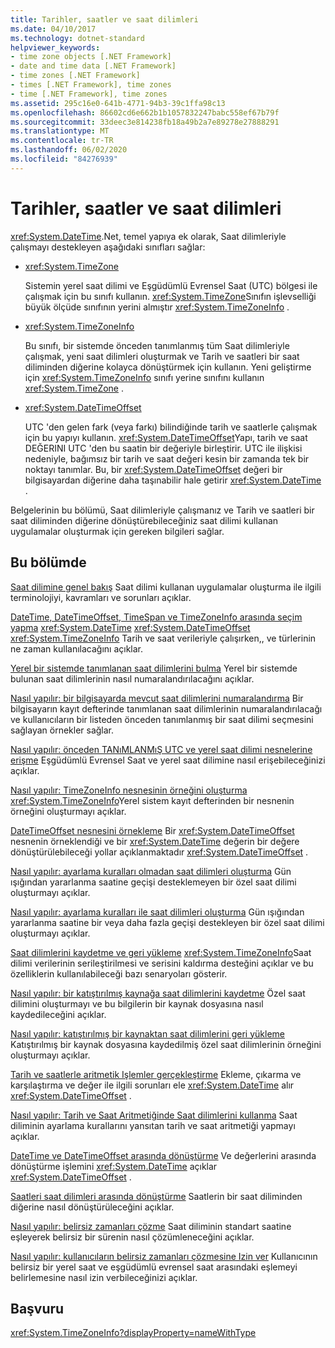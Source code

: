```yaml
---
title: Tarihler, saatler ve saat dilimleri
ms.date: 04/10/2017
ms.technology: dotnet-standard
helpviewer_keywords:
- time zone objects [.NET Framework]
- date and time data [.NET Framework]
- time zones [.NET Framework]
- times [.NET Framework], time zones
- time [.NET Framework], time zones
ms.assetid: 295c16e0-641b-4771-94b3-39c1ffa98c13
ms.openlocfilehash: 86602cd6e662b1b1057832247babc558ef67b79f
ms.sourcegitcommit: 33deec3e814238fb18a49b2a7e89278e27888291
ms.translationtype: MT
ms.contentlocale: tr-TR
ms.lasthandoff: 06/02/2020
ms.locfileid: "84276939"
---
```

# <a name="dates-times-and-time-zones"></a>Tarihler, saatler ve saat dilimleri

<xref:System.DateTime>.Net, temel yapıya ek olarak, Saat dilimleriyle çalışmayı destekleyen aşağıdaki sınıfları sağlar:

* <xref:System.TimeZone>

  Sistemin yerel saat dilimi ve Eşgüdümlü Evrensel Saat (UTC) bölgesi ile çalışmak için bu sınıfı kullanın. <xref:System.TimeZone>Sınıfın işlevselliği büyük ölçüde sınıfının yerini almıştır <xref:System.TimeZoneInfo> .

* <xref:System.TimeZoneInfo>

  Bu sınıfı, bir sistemde önceden tanımlanmış tüm Saat dilimleriyle çalışmak, yeni saat dilimleri oluşturmak ve Tarih ve saatleri bir saat diliminden diğerine kolayca dönüştürmek için kullanın. Yeni geliştirme için <xref:System.TimeZoneInfo> sınıfı yerine sınıfını kullanın <xref:System.TimeZone> .

* <xref:System.DateTimeOffset>

  UTC 'den gelen fark (veya farkı) bilindiğinde tarih ve saatlerle çalışmak için bu yapıyı kullanın. <xref:System.DateTimeOffset>Yapı, tarih ve saat DEĞERINI UTC 'den bu saatin bir değeriyle birleştirir. UTC ile ilişkisi nedeniyle, bağımsız bir tarih ve saat değeri kesin bir zamanda tek bir noktayı tanımlar. Bu, bir <xref:System.DateTimeOffset> değeri bir bilgisayardan diğerine daha taşınabilir hale getirir <xref:System.DateTime> .

Belgelerinin bu bölümü, Saat dilimleriyle çalışmanız ve Tarih ve saatleri bir saat diliminden diğerine dönüştürebileceğiniz saat dilimi kullanan uygulamalar oluşturmak için gereken bilgileri sağlar.

## <a name="in-this-section"></a>Bu bölümde

[Saat dilimine genel bakış](time-zone-overview.md) Saat dilimi kullanan uygulamalar oluşturma ile ilgili terminolojiyi, kavramları ve sorunları açıklar.

[DateTime, DateTimeOffset, TimeSpan ve TimeZoneInfo arasında seçim yapma](choosing-between-datetime.md) <xref:System.DateTime> <xref:System.DateTimeOffset> <xref:System.TimeZoneInfo> Tarih ve saat verileriyle çalışırken,, ve türlerinin ne zaman kullanılacağını açıklar.

[Yerel bir sistemde tanımlanan saat dilimlerini bulma](finding-the-time-zones-on-local-system.md) Yerel bir sistemde bulunan saat dilimlerinin nasıl numaralandırılacağını açıklar.

[Nasıl yapılır: bir bilgisayarda mevcut saat dilimlerini numaralandırma](enumerate-time-zones.md) Bir bilgisayarın kayıt defterinde tanımlanan saat dilimlerinin numaralandırılacağı ve kullanıcıların bir listeden önceden tanımlanmış bir saat dilimi seçmesini sağlayan örnekler sağlar.

[Nasıl yapılır: önceden TANıMLANMıŞ UTC ve yerel saat dilimi nesnelerine erişme](access-utc-and-local.md) Eşgüdümlü Evrensel Saat ve yerel saat dilimine nasıl erişebileceğinizi açıklar.

[Nasıl yapılır: TimeZoneInfo nesnesinin örneğini oluşturma](instantiate-time-zone-info.md) <xref:System.TimeZoneInfo>Yerel sistem kayıt defterinden bir nesnenin örneğini oluşturmayı açıklar.

[DateTimeOffset nesnesini örnekleme](instantiating-a-datetimeoffset-object.md) Bir <xref:System.DateTimeOffset> nesnenin örneklendiği ve bir <xref:System.DateTime> değerin bir değere dönüştürülebileceği yollar açıklanmaktadır <xref:System.DateTimeOffset> .

[Nasıl yapılır: ayarlama kuralları olmadan saat dilimleri oluşturma](create-time-zones-without-adjustment-rules.md) Gün ışığından yararlanma saatine geçişi desteklemeyen bir özel saat dilimi oluşturmayı açıklar.

[Nasıl yapılır: ayarlama kuralları ile saat dilimleri oluşturma](create-time-zones-with-adjustment-rules.md) Gün ışığından yararlanma saatine bir veya daha fazla geçişi destekleyen bir özel saat dilimi oluşturmayı açıklar.

[Saat dilimlerini kaydetme ve geri yükleme](saving-and-restoring-time-zones.md) <xref:System.TimeZoneInfo>Saat dilimi verilerinin serileştirilmesi ve serisini kaldırma desteğini açıklar ve bu özelliklerin kullanılabileceği bazı senaryoları gösterir.

[Nasıl yapılır: bir katıştırılmış kaynağa saat dilimlerini kaydetme](save-time-zones-to-an-embedded-resource.md) Özel saat dilimini oluşturmayı ve bu bilgilerin bir kaynak dosyasına nasıl kaydedileceğini açıklar.

[Nasıl yapılır: katıştırılmış bir kaynaktan saat dilimlerini geri yükleme](restore-time-zones-from-an-embedded-resource.md) Katıştırılmış bir kaynak dosyasına kaydedilmiş özel saat dilimlerinin örneğini oluşturmayı açıklar.

[Tarih ve saatlerle aritmetik Işlemler gerçekleştirme](performing-arithmetic-operations.md) Ekleme, çıkarma ve karşılaştırma ve değer ile ilgili sorunları ele <xref:System.DateTime> alır <xref:System.DateTimeOffset> .

[Nasıl yapılır: Tarih ve Saat Aritmetiğinde Saat dilimlerini kullanma](use-time-zones-in-arithmetic.md) Saat diliminin ayarlama kurallarını yansıtan tarih ve saat aritmetiği yapmayı açıklar.

[DateTime ve DateTimeOffset arasında dönüştürme](converting-between-datetime-and-offset.md) Ve değerlerini arasında dönüştürme işlemini <xref:System.DateTime> açıklar <xref:System.DateTimeOffset> .

[Saatleri saat dilimleri arasında dönüştürme](converting-between-time-zones.md) Saatlerin bir saat diliminden diğerine nasıl dönüştürüleceğini açıklar.

[Nasıl yapılır: belirsiz zamanları çözme](resolve-ambiguous-times.md) Saat diliminin standart saatine eşleyerek belirsiz bir sürenin nasıl çözümleneceğini açıklar.

[Nasıl yapılır: kullanıcıların belirsiz zamanları çözmesine Izin ver](let-users-resolve-ambiguous-times.md) Kullanıcının belirsiz bir yerel saat ve eşgüdümlü evrensel saat arasındaki eşlemeyi belirlemesine nasıl izin verbileceğinizi açıklar.

## <a name="reference"></a>Başvuru

<xref:System.TimeZoneInfo?displayProperty=nameWithType>
